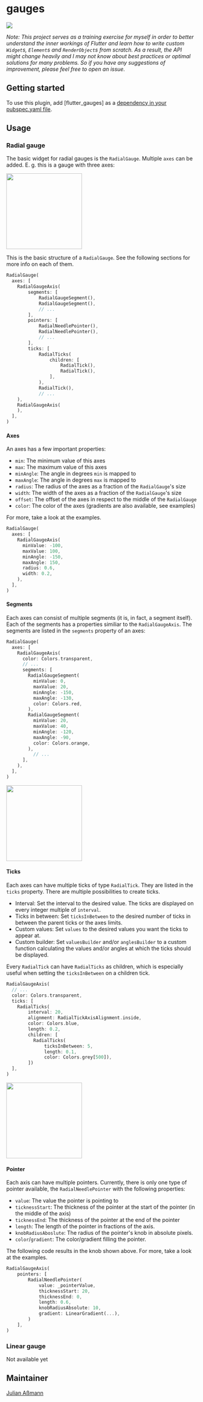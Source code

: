 # gauges

![](doc/demo.png)

*Note: This project serves as a training exercise for myself in order to better understand the inner workings of Flutter and learn how to write custom `Widget`s, `Element`s and `RenderObject`s from scratch. As a result, the API might change heavily and I may not know about best practices or optimal solutions for many problems. So if you have any suggestions of improvement, please feel free to open an issue.*


## Getting started

To use this plugin, add [flutter_gauges] as a [dependency in your pubspec.yaml file](https://flutter.dev/docs/development/packages-and-plugins/using-packages).

## Usage

### Radial gauge

The basic widget for radial gauges is the `RadialGauge`. Multiple `axes` can be added. E. g. this is a gauge with three axes:

<img src="doc/multiple_axes.png" width="200" height="200">

This is the basic structure of a `RadialGauge`. See the following sections for more info on each of them.

```dart
RadialGauge(
  axes: [
    RadialGaugeAxis(
        segments: [
            RadialGaugeSegment(),
            RadialGaugeSegment(),
            // ...
        ],
        pointers: [
            RadialNeedlePointer(),
            RadialNeedlePointer(),
            // ...
        ],
        ticks: [
            RadialTicks(
                children: [
                    RadialTick(),
                    RadialTick(),
                ],
            ),
            RadialTick(),
            // ...
    ),
    RadialGaugeAxis(
    ),
  ],
)
```

#### Axes

An axes has a few important properties:

- `min`: The minimum value of this axes
- `max`: The maximum value of this axes
- `minAngle`: The angle in degrees `min` is mapped to
- `maxAngle`: The angle in degrees `max` is mapped to
- `radius`: The radius of the axes as a fraction of the `RadialGauge`'s size
- `width`: The width of the axes as a fraction of the `RadialGauge`'s size
- `offset`: The offset of the axes in respect to the middle of the `RadialGauge`
- `color`: The color of the axes (gradients are also available, see examples)

For more, take a look at the examples.
 
```dart
RadialGauge(
  axes: [
    RadialGaugeAxis(
      minValue: -100,
      maxValue: 100,
      minAngle: -150,
      maxAngle: 150,
      radius: 0.6,
      width: 0.2,
    ),
  ],
)
```

#### Segments

Each axes can consist of multiple segments (it is, in fact, a segment itself). Each of the segments has a properties similiar to the `RadialGaugeAxis`. The segments are listed in the `segments` property of an axes:

```dart
RadialGauge(
  axes: [
    RadialGaugeAxis(
      color: Colors.transparent,
      // ...
      segments: [
        RadialGaugeSegment(
          minValue: 0, 
          maxValue: 20, 
          minAngle: -150, 
          maxAngle: -130,
          color: Colors.red,
        ),
        RadialGaugeSegment(
          minValue: 20, 
          maxValue: 40, 
          minAngle: -120, 
          maxAngle: -90,
          color: Colors.orange,
        ),
          // ...
      ],
    ),
  ],
)
```

<img src="doc/segments.png" width="200" height="200">

#### Ticks

Each axes can have multiple ticks of type `RadialTick`. They are listed in the `ticks` property. 
There are multiple possibilities to create ticks.

- Interval: Set the interval to the desired value. The ticks are displayed on every integer multiple of `interval`.
- Ticks in between: Set `ticksInBetween` to the desired number of ticks in between the parent ticks or the axes limits.
- Custom values: Set `values` to the desired values you want the ticks to appear at.
- Custom builder: Set `valuesBuilder` and/or `anglesBuilder` to a custom function calculating the values and/or angles at which the ticks should be displayed.

Every `RadialTick` can have `RadialTicks` as children, which is especially useful when setting the `ticksInBetween` on a children tick.

```dart
RadialGaugeAxis(
  // ...
  color: Colors.transparent,
  ticks: [
    RadialTicks(
        interval: 20,
        alignment: RadialTickAxisAlignment.inside,
        color: Colors.blue,
        length: 0.2,
        children: [
          RadialTicks(
              ticksInBetween: 5,
              length: 0.1,
              color: Colors.grey[500]),
        ])
  ],
)
```

<img src="doc/ticks_in_between.png" width="200" height="200">

#### Pointer

Each axis can have multiple pointers. Currently, there is only one type of pointer available, the `RadialNeedlePointer` with the following properties:

- `value`: The value the pointer is pointing to
- `ticknessStart`: The thickness of the pointer at the start of the pointer (in the middle of the axis)
- `ticknessEnd`: The thickness of the pointer at the end of the pointer
- `length`: The length of the pointer in fractions of the axis.
- `knobRadiusAboslute`: The radius of the pointer's knob in absolute pixels.
- `color`/`gradient`: The color/gradient filling the pointer.

The following code results in the knob shown above. For more, take a look at the examples.

```dart
RadialGaugeAxis(
    pointers: [
        RadialNeedlePointer(
            value: _pointerValue,
            thicknessStart: 20,
            thicknessEnd: 0,
            length: 0.6,
            knobRadiusAbsolute: 10,
            gradient: LinearGradient(...),
        )
    ],
)
```

### Linear gauge

Not available yet

## Maintainer
[Julian Aßmann](https://github.com/JulianAssmann)

